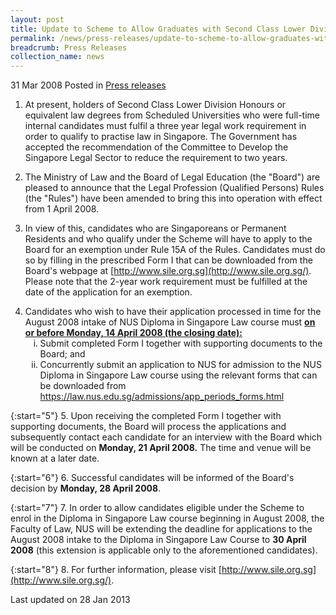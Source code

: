 ```yaml
---
layout: post
title: Update to Scheme to Allow Graduates with Second Class Lower Division Honours Degrees to Practise Law
permalink: /news/press-releases/update-to-scheme-to-allow-graduates-with-second-class-lower-division-honours-degrees-to-practise-law
breadcrumb: Press Releases
collection_name: news
---
```


31 Mar 2008 Posted in [Press releases](/news/press-releases)


1. At present, holders of Second Class Lower Division Honours or equivalent law degrees from Scheduled Universities who were full-time internal candidates must fulfil a three year legal work requirement in order to qualify to practise law in Singapore. The Government has accepted the recommendation of the Committee to Develop the Singapore Legal Sector to reduce the requirement to two years.

2. The Ministry of Law and the Board of Legal Education (the "Board") are pleased to announce that the Legal Profession (Qualified Persons) Rules (the "Rules") have been amended to bring this into operation with effect from 1 April 2008.

3. In view of this, candidates who are Singaporeans or Permanent Residents and who qualify under the Scheme will have to apply to the Board for an exemption under Rule 15A of the Rules. Candidates must do so by filling in the prescribed Form I that can be downloaded from the Board's webpage at [http://www.sile.org.sg](http://www.sile.org.sg/). Please note that the 2-year work requirement must be fulfilled at the date of the application for an exemption.

<ol start="4">
<li> Candidates who wish to have their application processed in time for the August 2008 intake of NUS Diploma in Singapore Law course must <strong><u>on or before Monday, 14 April 2008 (the closing date):</u></strong>

<ol style="list-style-type: lower-roman">
<li>Submit completed Form I together with supporting documents to the Board; and</li>
<li>Concurrently submit an application to NUS for admission to the NUS Diploma in Singapore Law course using the relevant forms that can be downloaded from
<a href="https://law.nus.edu.sg/admissions/app_periods_forms.html">https://law.nus.edu.sg/admissions/app_periods_forms.html</a></li>
</ol>

</li>
</ol>

{:start="5"}
5. Upon receiving the completed Form I together with supporting documents, the Board will process the applications and subsequently contact each candidate for an interview with the Board which will be conducted on **Monday, 21 April 2008.** The time and venue will be known at a later date.

{:start="6"}
6. Successful candidates will be informed of the Board's decision by **Monday, 28 April 2008**.

{:start="7"}
7. In order to allow candidates eligible under the Scheme to enrol in the Diploma in Singapore Law course beginning in August 2008, the Faculty of Law, NUS will be extending the deadline for applications to the August 2008 intake to the Diploma in Singapore Law Course to **30 April 2008** (this extension is applicable only to the aforementioned candidates).

{:start="8"}
8. For further information, please visit [http://www.sile.org.sg](http://www.sile.org.sg/).

<p class="right-side-updated">Last updated on 28 Jan 2013</p>





